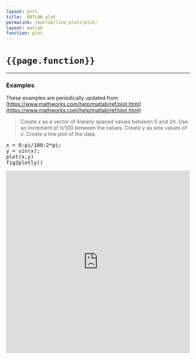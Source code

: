 ```yaml
---
layout: post
title:  MATLAB plot
permalink: /matlab/line-plots/plot/
layout: matlab
function: plot
---
```


# `{{page.function}}`

***

### Examples

These examples are periodically updated from [https://www.mathworks.com/help/matlab/ref/plot.html](https://www.mathworks.com/help/matlab/ref/plot.html)

> Create <var>x</var> as a vector of linearly spaced values between 0 and 2π. Use an increment of π/100 between the values. Create <var>y</var> as sine values of <var>x</var>. Create a line plot of the data.

<pre>
x = 0:pi/100:2*pi;
y = sin(x);
plot(x,y)
fig2plotly()
</pre>

<iframe 
  scrolling="no" 
  margin="none" 
  padding="none" 
  seamless=seamless 
  height="500" 
  frameBorder="0"
  style="border:0"
  src="https://chart-studio.plotly.com/~jackp/18772.embed" 
  width="100%">
</iframe>


